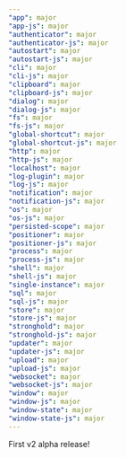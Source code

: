 ```yaml
---
"app": major
"app-js": major
"authenticator": major
"authenticator-js": major
"autostart": major
"autostart-js": major
"cli": major
"cli-js": major
"clipboard": major
"clipboard-js": major
"dialog": major
"dialog-js": major
"fs": major
"fs-js": major
"global-shortcut": major
"global-shortcut-js": major
"http": major
"http-js": major
"localhost": major
"log-plugin": major
"log-js": major
"notification": major
"notification-js": major
"os": major
"os-js": major
"persisted-scope": major
"positioner": major
"positioner-js": major
"process": major
"process-js": major
"shell": major
"shell-js": major
"single-instance": major
"sql": major
"sql-js": major
"store": major
"store-js": major
"stronghold": major
"stronghold-js": major
"updater": major
"updater-js": major
"upload": major
"upload-js": major
"websocket": major
"websocket-js": major
"window": major
"window-js": major
"window-state": major
"window-state-js": major
---
```


First v2 alpha release!
